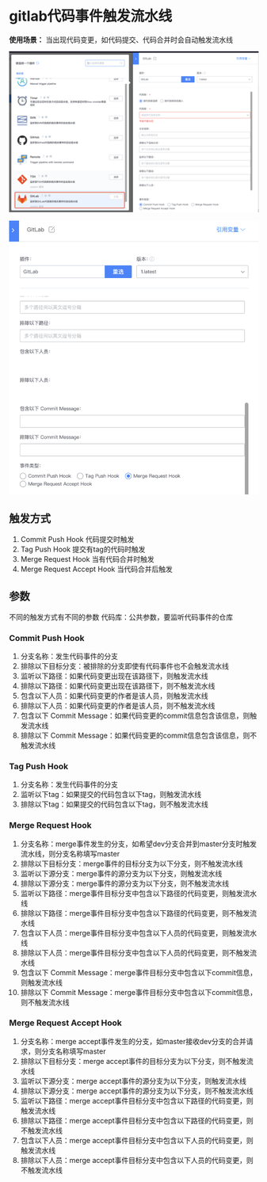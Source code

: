 # gitlab代码事件触发流水线
**使用场景：** 当出现代码变更，如代码提交、代码合并时会自动触发流水线

![gitlba触发插件](../../../.gitbook/assets/image-trigger-gitlab-plugin.png)

![gitlab触发](../../../.gitbook/assets/image-trigger-gitlab.png)

## 触发方式
1. Commit Push Hook 代码提交时触发
2. Tag Push Hook 提交有tag的代码时触发
3. Merge Request Hook 当有代码合并时触发
4. Merge Request Accept Hook 当代码合并后触发

## 参数
不同的触发方式有不同的参数
代码库：公共参数，要监听代码事件的仓库

### Commit Push Hook
1. 分支名称：发生代码事件的分支
2. 排除以下目标分支：被排除的分支即使有代码事件也不会触发流水线
3. 监听以下路径：如果代码变更出现在该路径下，则触发流水线
4. 排除以下路径：如果代码变更出现在该路径下，则不触发流水线
5. 包含以下人员：如果代码变更的作者是该人员，则触发流水线
6. 排除以下人员：如果代码变更的作者是该人员，则不触发流水线
7. 包含以下 Commit Message：如果代码变更的commit信息包含该信息，则触发流水线
8. 排除以下 Commit Message：如果代码变更的commit信息包含该信息，则不触发流水线
   
### Tag Push Hook
1. 分支名称：发生代码事件的分支
2. 监听以下tag：如果提交的代码包含以下tag，则触发流水线
3. 排除以下tag：如果提交的代码包含以下tag，则不触发流水线

### Merge Request Hook
1. 分支名称：merge事件发生的分支，如希望dev分支合并到master分支时触发流水线，则分支名称填写master
2. 排除以下目标分支：merge事件的目标分支为以下分支，则不触发流水线
3. 监听以下源分支：merge事件的源分支为以下分支，则触发流水线
4. 排除以下源分支：merge事件的源分支为以下分支，则不触发流水线
5. 监听以下路径：merge事件目标分支中包含以下路径的代码变更，则触发流水线
6. 排除以下路径：merge事件目标分支中包含以下路径的代码变更，则不触发流水线
7. 包含以下人员：merge事件目标分支中包含以下人员的代码变更，则触发流水线
8. 排除以下人员：merge事件目标分支中包含以下人员的代码变更，则不触发流水线
9. 包含以下 Commit Message：merge事件目标分支中包含以下commit信息，则触发流水线
10. 排除以下 Commit Message：merge事件目标分支中包含以下commit信息，则不触发流水线

### Merge Request Accept Hook
1. 分支名称：merge accept事件发生的分支，如master接收dev分支的合并请求，则分支名称填写master
2. 排除以下目标分支：merge accept事件的目标分支为以下分支，则不触发流水线
3. 监听以下源分支：merge accept事件的源分支为以下分支，则触发流水线
4. 排除以下源分支：merge accept事件的源分支为以下分支，则不触发流水线
5. 监听以下路径：merge accept事件目标分支中包含以下路径的代码变更，则触发流水线
6. 排除以下路径：merge accept事件目标分支中包含以下路径的代码变更，则不触发流水线
7. 包含以下人员：merge accept事件目标分支中包含以下人员的代码变更，则触发流水线
8. 排除以下人员：merge accept事件目标分支中包含以下人员的代码变更，则不触发流水线